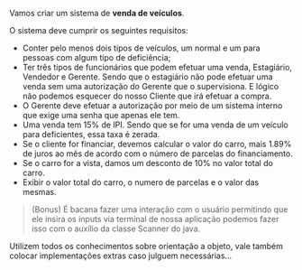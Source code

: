 Vamos criar um sistema de **venda de veículos**.

O sistema deve cumprir os seguintes requisitos:

+    Conter pelo menos dois tipos de veículos, um normal e um para pessoas com algum tipo de deficiência;
+    Ter três tipos de funcionários que podem efetuar uma venda, Estagiário, Vendedor e Gerente. Sendo que o estagiário não pode efetuar uma venda sem uma autorização do Gerente que o supervisiona. E lógico não podemos esquecer do nosso Cliente que irá efetuar a compra.
+    O Gerente deve efetuar a autorização por meio de um sistema interno que exige uma senha que apenas ele tem.
+    Uma venda tem 15% de IPI. Sendo que se for uma venda de um veículo para deficientes, essa taxa é zerada.
+    Se o cliente for financiar, devemos calcular o valor do carro, mais 1.89% de juros ao mês de acordo com o número de parcelas do financiamento.
+    Se o carro for a vista, damos um desconto de 10% no valor total do carro.
+    Exibir o valor total do carro, o numero de parcelas e o valor das mesmas.

> (Bonus) É bacana fazer uma interação com o usuário permitindo que ele insira os inputs via terminal de nossa aplicação podemos fazer isso com o auxílio da classe Scanner do java.

Utilizem todos os conhecimentos sobre orientação a objeto, vale também colocar implementações extras caso julguem necessárias…

